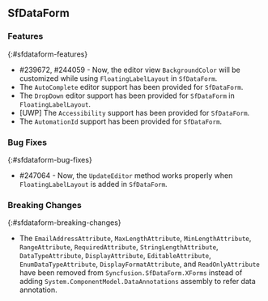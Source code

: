 ## SfDataForm

### Features
{:#sfdataform-features}

* \#239672, \#244059 - Now, the editor view `BackgroundColor` will be customized while using `FloatingLabelLayout` in `SfDataForm`.
* The `AutoComplete` editor support has been provided for `SfDataForm`.
* The `DropDown` editor support has been provided for `SfDataForm` in `FloatingLabelLayout`.
* [UWP] The `Accessibility` support has been provided for `SfDataForm`.
* The `AutomationId` support has been provided for `SfDataForm`.

### Bug Fixes
{:#sfdataform-bug-fixes}

* \#247064 - Now, the `UpdateEditor` method works properly when `FloatingLabelLayout` is added in `SfDataForm`.

### Breaking Changes
{:#sfdataform-breaking-changes}

* The `EmailAddressAttribute`, `MaxLengthAttribute`, `MinLengthAttribute`, `RangeAttribute`, `RequiredAttribute`, `StringLengthAttribute`, `DataTypeAttribute`, `DisplayAttribute`, `EditableAttribute`, `EnumDataTypeAttribute`, `DisplayFormatAttribute`, and `ReadOnlyAttribute` have been removed from `Syncfusion.SfDataForm.XForms` instead of adding `System.ComponentModel.DataAnnotations` assembly to refer data annotation.